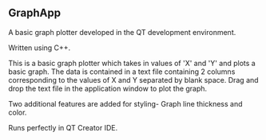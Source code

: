 ## GraphApp

A basic graph plotter developed in the QT development environment. 

Written using C++. 

This is a basic graph plotter which takes in values of 'X' and 'Y' and plots a basic graph. The data is contained in a text file containing 2 columns corresponding to the values of X and Y separated by blank space.
Drag and drop the text file in the application window to plot the graph.

Two additional features are added for styling- Graph line thickness and color.

Runs perfectly in QT Creator IDE.
